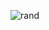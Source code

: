 

![rand](https://rand-xyz.now.sh/api/hello)
<!-- 

<!--
**Rider-io/rider-io** is a ✨ _special_ ✨ repository because its `README.md` (this file) appears on your GitHub profile.

<a href="https://app.daily.dev/aston"><img src="https://api.daily.dev/devcards/39e7b67cc4e2413e90e245f373ecdfe0.png?r=r90" width="400" alt="Ast's Dev Card"/></a>
